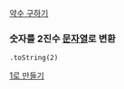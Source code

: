 [약수 구하기](https://github.com/AtomicLiquors/Javascript_Algorithm/blob/main/Mathematics/Divisor/programmers_120897.js)


### 숫자를 2진수 <u>문자열</u>로 변환
```
.toString(2)
```
[1로 만들기](https://school.programmers.co.kr/learn/courses/30/lessons/181880/solution_groups?language=javascript)